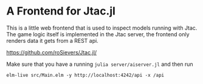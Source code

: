 # A Frontend for Jtac.jl

This is a little web frontend that is used to inspect models running with Jtac.
The game logic itself is implemented in the Jtac server, the frontend only
renders data it gets from a REST api.

https://github.com/roSievers/Jtac.jl/

Make sure that you have a running `julia server/aiserver.jl` and then run

    elm-live src/Main.elm -y http://localhost:4242/api -x /api
